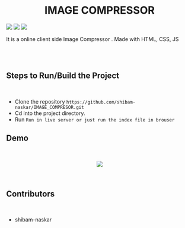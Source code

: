 <p align="center">
  <h1 align="center">IMAGE COMPRESSOR</h1>
</p>
<p>
<img src="https://img.shields.io/badge/JS-02569B?style=for-the-badge&logo=javascript&logoColor=white"/>
  <img src="https://img.shields.io/badge/CSS-02569B?style=for-the-badge&logo=css&logoColor=white"/>
  <img src="https://img.shields.io/badge/HTML-02569B?style=for-the-badge&logo=html&logoColor=white"/>
</p>
It is a online client side Image Compressor . Made with HTML, CSS, JS

<br/><br/>

## Steps to Run/Build the Project
<br/>

- Clone the repository
 `https://github.com/shibam-naskar/IMAGE_COMPRESOR.git`
- Cd into the project directory.
- Run `Run in live server or just run the index file in brouser`
## Demo
<br/>
<p align="center">
 <img  src="https://user-images.githubusercontent.com/39475600/150677579-08537f8e-f18c-4aee-be27-01f84adf8da2.png"/>
</p>
</td>
</tr>
</table>

<br/>

## Contributors
<br/>

* shibam-naskar
